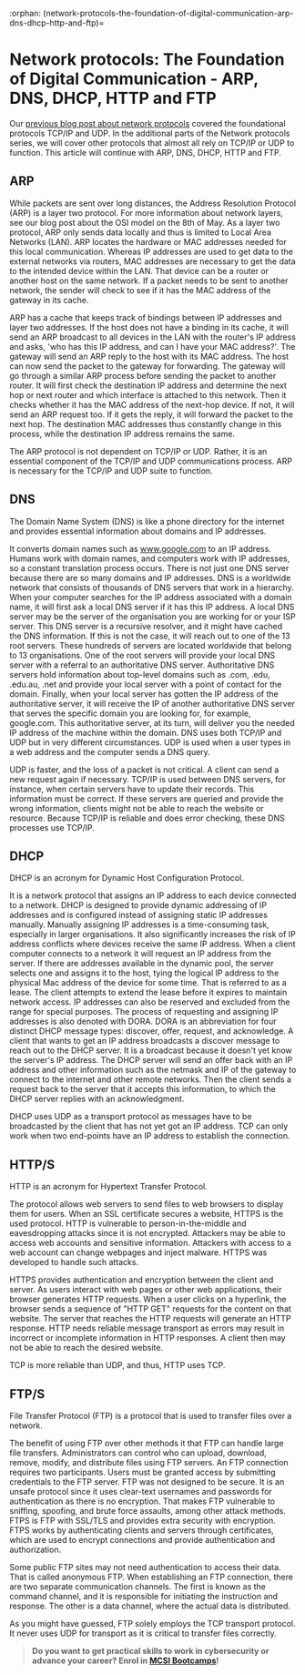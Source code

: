 :orphan:
(network-protocols-the-foundation-of-digital-communication-arp-dns-dhcp-http-and-ftp)=
# Network protocols: The Foundation of Digital Communication - ARP, DNS, DHCP, HTTP and FTP
 

Our [previous blog post about network protocols](network-protocols-the-foundation-of-digital-communication-tcp-udp) covered the foundational protocols TCP/IP and UDP. In the additional parts of the Network protocols series, we will cover other protocols that almost all rely on TCP/IP or UDP to function. This article will continue with ARP, DNS, DHCP, HTTP and FTP. 

## ARP

While packets are sent over long distances, the Address Resolution Protocol (ARP) is a layer two protocol. For more information about network layers, see our blog post about the OSI model on the 8th of May. As a layer two protocol, ARP only sends data locally and thus is limited to Local Area Networks (LAN). ARP locates the hardware or MAC addresses needed for this local communication. Whereas IP addresses are used to get data to the external networks via routers, MAC addresses are necessary to get the data to the intended device within the LAN. That device can be a router or another host on the same network. If a packet needs to be sent to another network, the sender will check to see if it has the MAC address of the gateway in its cache.

ARP has a cache that keeps track of bindings between IP addresses and layer two addresses. If the host does not have a binding in its cache, it will send an ARP broadcast to all devices in the LAN with the router's IP address and asks, 'who has this IP address, and can I have your MAC address?'. The gateway will send an ARP reply to the host with its MAC address. The host can now send the packet to the gateway for forwarding. The gateway will go through a similar ARP process before sending the packet to another router. It will first check the destination IP address and determine the next hop or next router and which interface is attached to this network. Then it checks whether it has the MAC address of the next-hop device. If not, it will send an ARP request too. If it gets the reply, it will forward the packet to the next hop. The destination MAC addresses thus constantly change in this process, while the destination IP address remains the same.

The ARP protocol is not dependent on TCP/IP or UDP. Rather, it is an essential component of the TCP/IP and UDP communications process. ARP is necessary for the TCP/IP and UDP suite to function.

## DNS

The Domain Name System (DNS) is like a phone directory for the internet and provides essential information about domains and IP addresses.

It converts domain names such as www.google.com to an IP address. Humans work with domain names, and computers work with IP addresses, so a constant translation process occurs. There is not just one DNS server because there are so many domains and IP addresses. DNS is a worldwide network that consists of thousands of DNS servers that work in a hierarchy. When your computer searches for the IP address associated with a domain name, it will first ask a local DNS server if it has this IP address. A local DNS server may be the server of the organisation you are working for or your ISP server. This DNS server is a recursive resolver, and it might have cached the DNS information. If this is not the case, it will reach out to one of the 13 root servers. These hundreds of servers are located worldwide that belong to 13 organisations. One of the root servers will provide your local DNS server with a referral to an authoritative DNS server. Authoritative DNS servers hold information about top-level domains such as .com, .edu, .edu.au, .net and provide your local server with a point of contact for the domain. Finally, when your local server has gotten the IP address of the authoritative server, it will receive the IP of another authoritative DNS server that serves the specific domain you are looking for, for example, google.com. This authoritative server, at its turn, will deliver you the needed IP address of the machine within the domain. DNS uses both TCP/IP and UDP but in very different circumstances. UDP is used when a user types in a web address and the computer sends a DNS query.

UDP is faster, and the loss of a packet is not critical. A client can send a new request again if necessary. TCP/IP is used between DNS servers, for instance, when certain servers have to update their records. This information must be correct. If these servers are queried and provide the wrong information, clients might not be able to reach the website or resource. Because TCP/IP is reliable and does error checking, these DNS processes use TCP/IP.

## DHCP

DHCP is an acronym for Dynamic Host Configuration Protocol.

It is a network protocol that assigns an IP address to each device connected to a network. DHCP is designed to provide dynamic addressing of IP addresses and is configured instead of assigning static IP addresses manually. Manually assigning IP addresses is a time-consuming task, especially in larger organisations. It also significantly increases the risk of IP address conflicts where devices receive the same IP address. When a client computer connects to a network it will request an IP address from the server. If there are addresses available in the dynamic pool, the server selects one and assigns it to the host, tying the logical IP address to the physical Mac address of the device for some time. That is referred to as a lease. The client attempts to extend the lease before it expires to maintain network access. IP addresses can also be reserved and excluded from the range for special purposes. The process of requesting and assigning IP addresses is also denoted with DORA. DORA is an abbreviation for four distinct DHCP message types: discover, offer, request, and acknowledge. A client that wants to get an IP address broadcasts a discover message to reach out to the DHCP server. It is a broadcast because it doesn't yet know the server's IP address. The DHCP server will send an offer back with an IP address and other information such as the netmask and IP of the gateway to connect to the internet and other remote networks. Then the client sends a request back to the server that it accepts this information, to which the DHCP server replies with an acknowledgment.

DHCP uses UDP as a transport protocol as messages have to be broadcasted by the client that has not yet got an IP address. TCP can only work when two end-points have an IP address to establish the connection.

## HTTP/S

HTTP is an acronym for Hypertext Transfer Protocol.

The protocol allows web servers to send files to web browsers to display them for users. When an SSL certificate secures a website, HTTPS is the used protocol. HTTP is vulnerable to person-in-the-middle and eavesdropping attacks since it is not encrypted. Attackers may be able to access web accounts and sensitive information. Attackers with access to a web account can change webpages and inject malware. HTTPS was developed to handle such attacks.

HTTPS provides authentication and encryption between the client and server. As users interact with web pages or other web applications, their browser generates HTTP requests. When a user clicks on a hyperlink, the browser sends a sequence of "HTTP GET" requests for the content on that website. The server that reaches the HTTP requests will generate an HTTP response. HTTP needs reliable message transport as errors may result in incorrect or incomplete information in HTTP responses. A client then may not be able to reach the desired website.

TCP is more reliable than UDP, and thus, HTTP uses TCP.

## FTP/S

File Transfer Protocol (FTP) is a protocol that is used to transfer files over a network.

The benefit of using FTP over other methods it that FTP can handle large file transfers. Administrators can control who can upload, download, remove, modify, and distribute files using FTP servers. An FTP connection requires two participants. Users must be granted access by submitting credentials to the FTP server. FTP was not designed to be secure. It is an unsafe protocol since it uses clear-text usernames and passwords for authentication as there is no encryption. That makes FTP vulnerable to sniffing, spoofing, and brute force assaults, among other attack methods. FTPS is FTP with SSL/TLS and provides extra security with encryption. FTPS works by authenticating clients and servers through certificates, which are used to encrypt connections and provide authentication and authorization.

Some public FTP sites may not need authentication to access their data. That is called anonymous FTP. When establishing an FTP connection, there are two separate communication channels. The first is known as the command channel, and it is responsible for initiating the instruction and response. The other is a data channel, where the actual data is distributed.

As you might have guessed, FTP solely employs the TCP transport protocol. It never uses UDP for transport as it is critical to transfer files correctly.

> **Do you want to get practical skills to work in cybersecurity or advance your career? Enrol in [MCSI Bootcamps](https://www.mosse-institute.com/bootcamps.html)!**